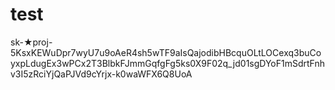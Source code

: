 # test

sk-★proj-5KsxKEWuDpr7wyU7u9oAeR4sh5wTF9aIsQajodibHBcquOLtLOCexq3buCoyxpLdugEx3wPCx2T3BlbkFJmmGqfgFg5ks0X9F02q_jd01sgDYoF1mSdrtFnhv3I5zRciYjQaPJVd9cYrjx-k0waWFX6Q8UoA
